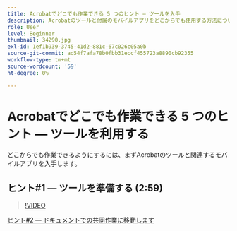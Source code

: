 ```yaml
---
title: Acrobatでどこでも作業できる 5 つのヒント — ツールを入手
description: Acrobatのツールと付属のモバイルアプリをどこからでも使用する方法について説明します
role: User
level: Beginner
thumbnail: 34290.jpg
exl-id: 1ef1b939-3745-41d2-881c-67c026c05a0b
source-git-commit: ad54f7afa78b0fbb31eccf455723a8890cb92355
workflow-type: tm+mt
source-wordcount: '59'
ht-degree: 0%

---
```


# Acrobatでどこでも作業できる 5 つのヒント — ツールを利用する

どこからでも作業できるようにするには、まずAcrobatのツールと関連するモバイルアプリを入手します。

## ヒント#1 — ツールを準備する (2:59)

>[!VIDEO](https://video.tv.adobe.com/v/34290?quality=12&learn=on&hidetitle=true)

[ヒント#2 — ドキュメントでの共同作業に移動します](collaborate-on-documents.md)